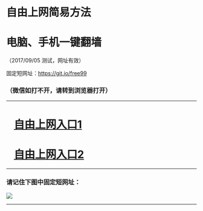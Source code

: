 ﻿# 自由上网简易方法

# 电脑、手机一键翻墙

（2017/09/05 测试，网址有效）

固定短网址：https://git.io/free99

### （微信如打不开，请转到浏览器打开）


***





# &nbsp;&nbsp; <a href="http://ft770425521.fwq-tz1001.xyz/fwqtz01.html?t=09050015094 " target="_blank">自由上网入口1</a>
# &nbsp;&nbsp; <a href="http://ft51273577.fwq-tz1002.xyz/fwqtz02.html?t=090500132130 " target="_blank">自由上网入口2</a>
***

### 请记住下图中固定短网址：

<img src="https://s3-us-west-2.amazonaws.com/fwq-1001/yjfq-20170905okok.png" /> 


***

